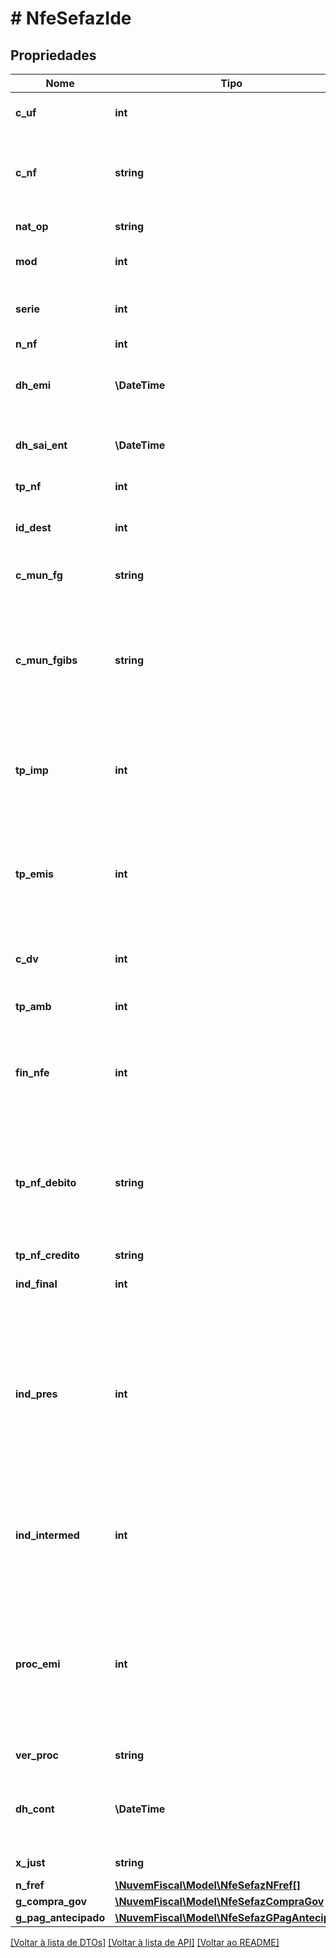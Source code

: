 # # NfeSefazIde

## Propriedades

Nome | Tipo | Descrição | Comentários
------------ | ------------- | ------------- | -------------
**c_uf** | **int** | Código da UF do emitente do Documento Fiscal. Utilizar a Tabela do IBGE. |
**c_nf** | **string** | Código numérico que compõe a Chave de Acesso. Número aleatório gerado pelo emitente para cada NF-e.    *Geramos automaticamente quando nenhum valor é informado.* | [optional]
**nat_op** | **string** | Descrição da Natureza da Operação. |
**mod** | **int** | Código do modelo do Documento Fiscal:  * 55 - NF-e  * 65 - NFC-e | [optional]
**serie** | **int** | Série do Documento Fiscal:  * Série normal 0-889  * Avulsa Fisco 890-899  * SCAN 900-999 |
**n_nf** | **int** | Número do Documento Fiscal. |
**dh_emi** | **\DateTime** | Data e Hora de emissão do Documento Fiscal (AAAA-MM-DDThh:mm:ssTZD) ex.: 2012-09-01T13:00:00-03:00. |
**dh_sai_ent** | **\DateTime** | Data e Hora da saída ou de entrada da mercadoria / produto (AAAA-MM-DDTHH:mm:ssTZD). | [optional]
**tp_nf** | **int** | Tipo do Documento Fiscal:  * 0 - Entrada  * 1 - Saída |
**id_dest** | **int** | Identificador de Local de destino da operação:  * 1 - Interna  * 2 - Interestadual  * 3 - Exterior |
**c_mun_fg** | **string** | Código do Município de Ocorrência do Fato Gerador (utilizar a tabela do IBGE). |
**c_mun_fgibs** | **string** | Informar o município de ocorrência do fato gerador do fato gerador do IBS / CBS.  Campo preenchido somente quando “indPres &#x3D; 5 (Operação presencial, fora do estabelecimento) ”, e não tiver endereço do destinatário (Grupo: E05) ou local de entrega (Grupo: G01). | [optional]
**tp_imp** | **int** | Formato de impressão do DANFE:  * 0 - Sem DANFE  * 1 - DANFe Retrato  * 2 - DANFe Paisagem  * 3 - DANFe Simplificado  * 4 - DANFe NFC-e  * 5 - DANFe NFC-e em mensagem eletrônica |
**tp_emis** | **int** | Forma de emissão da NF-e  * 1 - Normal  * 2 - Contingência FS  * 3 - Regime Especial NFF (NT 2021.002)  * 4 - Contingência DPEC  * 5 - Contingência FSDA  * 6 - Contingência SVC - AN  * 7 - Contingência SVC - RS  * 9 - Contingência off-line NFC-e |
**c_dv** | **int** | Digito Verificador da Chave de Acesso da NF-e.    *Geramos automaticamente quando nenhum valor é informado.* | [optional]
**tp_amb** | **int** | Identificação do Ambiente:  * 1 - Produção  * 2 - Homologação | [optional]
**fin_nfe** | **int** | Finalidade da emissão da NF-e:  * 1 - NFe normal  * 2 - NFe complementar  * 3 - NFe de ajuste  * 4 - Devolução/Retorno  * 5 - Nota de crédito  * 6 - Nota de débito |
**tp_nf_debito** | **string** | Tipo de Nota de Débito:  * 01 - Transferência de créditos para Cooperativas  * 02 - Anulação de Crédito por Saídas Imunes/Isentas  * 03 - Débitos de notas fiscais não processadas na apuração  * 04 - Multa e juros  * 05 - Transferência de crédito de sucessão | [optional]
**tp_nf_credito** | **string** | Tipo de Nota de Crédito. | [optional]
**ind_final** | **int** | Indica operação com consumidor final:  * 0 - Não  * 1 - Consumidor Final |
**ind_pres** | **int** | Indicador de presença do comprador no estabelecimento comercial no momento da operação:  * 0 - Não se aplica (ex.: Nota Fiscal complementar ou de ajuste)  * 1 - Operação presencial  * 2 - Não presencial, internet  * 3 - Não presencial, teleatendimento  * 4 - NFC-e entrega em domicílio  * 5 - Operação presencial, fora do estabelecimento  * 9 - Não presencial, outros |
**ind_intermed** | **int** | Indicador de intermediador/marketplace  * 0 - Operação sem intermediador (em site ou plataforma própria)  * 1 - Operação em site ou plataforma de terceiros (intermediadores/marketplace) | [optional]
**proc_emi** | **int** | Processo de emissão utilizado com a seguinte codificação:  * 0 - emissão de NF-e com aplicativo do contribuinte  * 1 - emissão de NF-e avulsa pelo Fisco  * 2 - emissão de NF-e avulsa, pelo contribuinte com seu certificado digital, através do site  do Fisco  * 3 - emissão de NF-e pelo contribuinte com aplicativo fornecido pelo Fisco |
**ver_proc** | **string** | versão do aplicativo utilizado no processo de  emissão. |
**dh_cont** | **\DateTime** | Informar a data e hora de entrada em contingência contingência no formato  (AAAA-MM-DDThh:mm:ssTZD) ex.: 2012-09-01T13:00:00-03:00. | [optional]
**x_just** | **string** | Informar a Justificativa da entrada. | [optional]
**n_fref** | [**\NuvemFiscal\Model\NfeSefazNFref[]**](NfeSefazNFref.md) |  | [optional]
**g_compra_gov** | [**\NuvemFiscal\Model\NfeSefazCompraGov**](NfeSefazCompraGov.md) |  | [optional]
**g_pag_antecipado** | [**\NuvemFiscal\Model\NfeSefazGPagAntecipado**](NfeSefazGPagAntecipado.md) |  | [optional]

[[Voltar à lista de DTOs]](../../README.md#models) [[Voltar à lista de API]](../../README.md#endpoints) [[Voltar ao README]](../../README.md)
